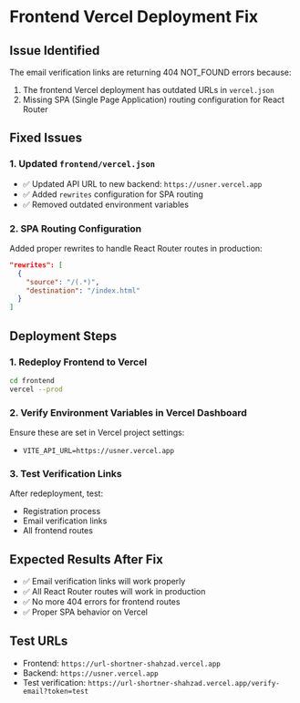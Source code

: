 # Frontend Vercel Deployment Fix

## Issue Identified
The email verification links are returning 404 NOT_FOUND errors because:
1. The frontend Vercel deployment has outdated URLs in `vercel.json`
2. Missing SPA (Single Page Application) routing configuration for React Router

## Fixed Issues

### 1. Updated `frontend/vercel.json`
- ✅ Updated API URL to new backend: `https://usner.vercel.app`
- ✅ Added `rewrites` configuration for SPA routing
- ✅ Removed outdated environment variables

### 2. SPA Routing Configuration
Added proper rewrites to handle React Router routes in production:
```json
"rewrites": [
  {
    "source": "/(.*)",
    "destination": "/index.html"
  }
]
```

## Deployment Steps

### 1. Redeploy Frontend to Vercel
```bash
cd frontend
vercel --prod
```

### 2. Verify Environment Variables in Vercel Dashboard
Ensure these are set in Vercel project settings:
- `VITE_API_URL=https://usner.vercel.app`

### 3. Test Verification Links
After redeployment, test:
- Registration process
- Email verification links
- All frontend routes

## Expected Results After Fix
- ✅ Email verification links will work properly
- ✅ All React Router routes will work in production
- ✅ No more 404 errors for frontend routes
- ✅ Proper SPA behavior on Vercel

## Test URLs
- Frontend: `https://url-shortner-shahzad.vercel.app`
- Backend: `https://usner.vercel.app`
- Test verification: `https://url-shortner-shahzad.vercel.app/verify-email?token=test`
